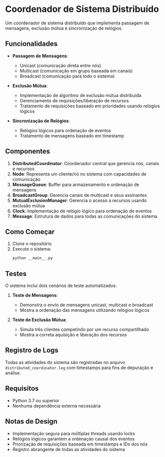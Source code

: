 # Coordenador de Sistema Distribuído

Um coordenador de sistema distribuído que implementa passagem de mensagens, exclusão mútua e sincronização de relógios.

## Funcionalidades

- **Passagem de Mensagens**:
  - Unicast (comunicação direta entre nós)
  - Multicast (comunicação em grupo baseada em canais)
  - Broadcast (comunicação para todo o sistema)

- **Exclusão Mútua**:
  - Implementação de algoritmo de exclusão mútua distribuída
  - Gerenciamento de requisições/liberação de recursos
  - Tratamento de requisições baseado em prioridades usando relógios lógicos

- **Sincronização de Relógios**:
  - Relógios lógicos para ordenação de eventos
  - Tratamento de mensagens baseado em timestamp

## Componentes

1. **DistributedCoordinator**: Coordenador central que gerencia nós, canais e recursos
2. **Node**: Representa um cliente/nó no sistema com capacidades de comunicação
3. **MessageQueue**: Buffer para armazenamento e ordenação de mensagens
4. **BroadcastGroup**: Gerencia canais de multicast e seus assinantes
5. **MutualExclusionManager**: Gerencia o acesso a recursos usando exclusão mútua
6. **Clock**: Implementação de relógio lógico para ordenação de eventos
7. **Message**: Estrutura de dados para todas as comunicações do sistema

## Como Começar

1. Clone o repositório
2. Execute o sistema:
   ```bash
   python __main__.py
   ```

## Testes

O sistema inclui dois cenários de teste automatizados:

1. **Teste de Mensagens**:
   - Demonstra o envio de mensagens unicast, multicast e broadcast
   - Mostra a ordenação das mensagens utilizando relógios lógicos

2. **Teste de Exclusão Mútua**:
   - Simula três clientes competindo por um recurso compartilhado
   - Mostra a correta aquisição e liberação dos recursos

## Registro de Logs

Todas as atividades do sistema são registradas no arquivo `distributed_coordinator.log` com timestamps para fins de depuração e análise.

## Requisitos

- Python 3.7 ou superior
- Nenhuma dependência externa necessária

## Notas de Design

- Implementação segura para múltiplas threads usando locks
- Relógios lógicos garantem a ordenação causal dos eventos
- Priorização de requisições baseada em timestamps e IDs dos nós
- Registro abrangente de todas as atividades do sistema